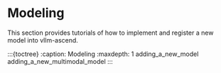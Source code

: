 # Modeling

This section provides tutorials of how to implement and register a new model into vllm-ascend.

:::{toctree}
:caption: Modeling
:maxdepth: 1
adding_a_new_model
adding_a_new_multimodal_model
:::
